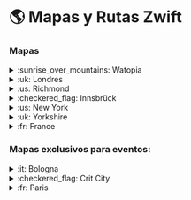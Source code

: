 # :earth_americas: Mapas y Rutas Zwift 

### Mapas

<details>
<summary>:sunrise_over_mountains: Watopia</summary>

- [WATOPIA](https://translate.google.es/translate?hl=auto&sl=auto&tl=es&u=http%3A%2F%2Fzwiftinsider.com/watopia/)
<details>
<summary>Rutas en Watopia</summary>

  * *[Ocean blvd](https://zwiftinsider.com/route/ocean-blvd/)*
* *[5k loop](https://zwiftinsider.com/route/5k-loop/)*
* *[Bambino fondo](https://zwiftinsider.com/route/bambino-fondo/)*
* *[Big foot hills](https://zwiftinsider.com/route/big-foot-hills/)*
* *[Big loop reverse](https://zwiftinsider.com/route/big-loop-reverse/)*
* *[Big loop](https://zwiftinsider.com/route/big-loop/)*
* *[Bigger loop](https://zwiftinsider.com/route/bigger-loop/)*
* *[Chili pepper reverse](https://zwiftinsider.com/route/chili-pepper-reverse/)*
* *[Chili pepper](https://zwiftinsider.com/route/chili-pepper/)*
* *[Dust in the wind](https://zwiftinsider.com/route/dust-in-the-wind/)*
* *[Figure 8 reverse](https://zwiftinsider.com/route/figure-8-reverse/)*
* *[Figure 8](https://zwiftinsider.com/route/figure-8/)*
* *[Flat route reverse](https://zwiftinsider.com/route/flat-route-reverse/)*
* *[Flat route](https://zwiftinsider.com/route/flat-route/)*
* *[Four horsemen](https://zwiftinsider.com/route/four-horsemen/)*
* *[Gran fondo](https://zwiftinsider.com/route/gran-fondo/)*
* *[Hilly route reverse](https://zwiftinsider.com/route/hilly-route-reverse/)*
* *[Hilly route](https://zwiftinsider.com/route/hilly-route/)*
* *[Jons route](https://zwiftinsider.com/route/jons-route/)*
* *[Jungle circuit reverse](https://zwiftinsider.com/route/jungle-circuit-reverse/)*
* *[Jungle circuit](https://zwiftinsider.com/route/jungle-circuit/)*
* *[May field](https://zwiftinsider.com/route/may-field/)*
* *[Medio fondo](https://zwiftinsider.com/route/medio-fondo/)*
* *[Mountain 8](https://zwiftinsider.com/route/mountain-8/)*
* *[Mountain route](https://zwiftinsider.com/route/mountain-route/)*
* *[Muir and the mountain](https://zwiftinsider.com/route/muir-and-the-mountain/)*
* *[Out and back again](https://zwiftinsider.com/route/out-and-back-again/)*
* *[Quatch quest](https://zwiftinsider.com/route/quatch-quest/)*
* *[Road to ruins reverse](https://zwiftinsider.com/route/road-to-ruins-reverse/)*
* *[Road to ruins](https://zwiftinsider.com/route/road-to-ruins/)*
* *[Road to sky](https://zwiftinsider.com/route/road-to-sky/)*
* *[Run path reverse](https://zwiftinsider.com/route/run-path-reverse/)*
* *[Sand and sequoias](https://zwiftinsider.com/route/sand-and-sequoias/)*
* *[Seaside sprint](https://zwiftinsider.com/route/seaside-sprint/)*
* *[Tempus fugit](https://zwiftinsider.com/route/tempus-fugit/)*
* *[Thats amore reverse](https://zwiftinsider.com/route/thats-amore-reverse/)*
* *[Thats amore](https://zwiftinsider.com/route/thats-amore/)*
* *[The magnificent 8](https://zwiftinsider.com/route/the-magnificent-8/)*
* *[The mega pretzel](https://zwiftinsider.com/route/the-mega-pretzel/)*
* *[The pretzel](https://zwiftinsider.com/route/the-pretzel/)*
* *[The uber pretzel](https://zwiftinsider.com/route/the-uber-pretzel/)*
* *[Three sisters reverse](https://zwiftinsider.com/route/three-sisters-reverse/)*
* *[Three sisters](https://zwiftinsider.com/route/three-sisters/)*
* *[Tick tock](https://zwiftinsider.com/route/tick-tock/)*
* *[Tour of fire and ice](https://zwiftinsider.com/route/tour-of-fire-and-ice/)*
* *[Volcano circuit ccw](https://zwiftinsider.com/route/volcano-circuit-ccw/)*
* *[Volcano circuit](https://zwiftinsider.com/route/volcano-circuit/)*
* *[Volcano climb after party](https://zwiftinsider.com/route/volcano-climb-after-party/)*
* *[Volcano climb](https://zwiftinsider.com/route/volcano-climb/)*
* *[Volcano flat reverse](https://zwiftinsider.com/route/volcano-flat-reverse/)*
* *[Volcano flat](https://zwiftinsider.com/route/volcano-flat/)*
* *[Watopias waistband](https://zwiftinsider.com/route/watopias-waistband/)*
* *[Wbr climbing series](https://zwiftinsider.com/route/wbr-climbing-series/)*
* *[Whole lotta lava](https://zwiftinsider.com/route/whole-lotta-lava/)*
</details>

</details>

<details>
<summary>:uk: Londres</summary>

- [LONDRES](https://translate.google.es/translate?hl=auto&sl=auto&tl=es&u=http%3A%2F%2Fzwiftinsider.com/london/)
<details>
<summary>Rutas en Londres</summary>

* *[Classique reverse](https://zwiftinsider.com/route/classique-reverse/)*
* *[Classique](https://zwiftinsider.com/route/classique/)*
* *[Greater london 8](https://zwiftinsider.com/route/greater-london-8/)*
* *[Greater london flat](https://zwiftinsider.com/route/greater-london-flat/)*
* *[Greater london loop reverse](https://zwiftinsider.com/route/greater-london-loop-reverse/)*
* *[Greater london loop](https://zwiftinsider.com/route/greater-london-loop/)*
* *[Greatest london flat](https://zwiftinsider.com/route/greatest-london-flat/)*
* *[Greatest london loop reverse](https://zwiftinsider.com/route/greatest-london-loop-reverse/)*
* *[Greatest london loop](https://zwiftinsider.com/route/greatest-london-loop/)*
* *[Keith hill after party](https://zwiftinsider.com/route/keith-hill-after-party/)*
* *[Leith hill after party](https://zwiftinsider.com/route/leith-hill-after-party/)*
* *[London 8 reverse](https://zwiftinsider.com/route/london-8-reverse/)*
* *[London 8](https://zwiftinsider.com/route/london-8/)*
* *[London loop reverse](https://zwiftinsider.com/route/london-loop-reverse/)*
* *[London loop with box hill finish](https://zwiftinsider.com/route/london-loop-with-box-hill-finish/)*
* *[London loop](https://zwiftinsider.com/route/london-loop/)*
* *[Surrey hills](https://zwiftinsider.com/route/surrey-hills/)*
* *[The london pretzel](https://zwiftinsider.com/route/the-london-pretzel/)*
* *[London the prl full](https://zwiftinsider.com/route/london-the-prl-full/)*
* *[The prl half](https://zwiftinsider.com/route/the-prl-half/)*
* *[Triple loops](https://zwiftinsider.com/route/triple-loops/)*
</details>

</details>
</details>

<details>
<summary>:us: Richmond</summary>

- [RICHMOND](https://translate.google.es/translate?hl=auto&sl=auto&tl=es&u=http%3A%2F%2Fzwiftinsider.com/richmond/)
<details>
<summary>Rutas en Richmond</summary>

* *[2015 uci worlds course](https://zwiftinsider.com/route/2015-uci-worlds-course/)*
* *[Cobbled climbs reverse](https://zwiftinsider.com/route/cobbled-climbs-reverse/)*
* *[Cobbled climbs](https://zwiftinsider.com/route/cobbled-climbs/)*
* *[Libby hill after party](https://zwiftinsider.com/route/libby-hill-after-party/)*
* *[Richmond rollercoaster](https://zwiftinsider.com/route/richmond-rollercoaster/)*
* *[Richmond uci reverse](https://zwiftinsider.com/route/richmond-uci-reverse/)*
* *[The fan flats](https://zwiftinsider.com/route/the-fan-flats/)*
</details>

</details>
</details>

<details>
<summary>:checkered_flag: Innsbrück</summary>

- [INNSBRÜCK](https://translate.google.es/translate?hl=auto&sl=auto&tl=es&u=http%3A%2F%2Fzwiftinsider.com/innsbruck/)
<details>
<summary>Rutas en Innsbrück</summary>

* *[2018 uci worlds course short lap](https://zwiftinsider.com/route/2018-uci-worlds-course-short-lap/)*
* *[Achterbahn](https://zwiftinsider.com/route/achterbahn/)*
* *[Kom after party](https://zwiftinsider.com/route/kom-after-party/)*
* *[Innsbruckring](https://zwiftinsider.com/route/innsbruckring/)*
* *[Lutscher ccw](https://zwiftinsider.com/route/lutscher-ccw/)*
* *[Lutscher](https://zwiftinsider.com/route/lutscher/)*
</details>

</details>
</details>

<details>
<summary>:us: New York</summary>

- [NEW YORK](https://translate.google.es/translate?hl=auto&sl=auto&tl=es&u=http%3A%2F%2Fzwiftinsider.com/nyc/)
<details>
<summary>Rutas en New York</summary>

* *[Astoria line 8](https://zwiftinsider.com/route/astoria-line-8/)*
* *[Couch to sky k](https://zwiftinsider.com/route/couch-to-sky-k/)*
* *[Everything bagel](https://zwiftinsider.com/route/everything-bagel/)*
* *[Flat irons](https://zwiftinsider.com/route/flat-irons/)*
* *[Gotham grind reverse](https://zwiftinsider.com/route/gotham-grind-reverse/)*
* *[Gotham grind](https://zwiftinsider.com/route/gotham-grind/)*
* *[Grand central circuit reverse](https://zwiftinsider.com/route/grand-central-circuit-reverse/)*
* *[Grand central circuit](https://zwiftinsider.com/route/grand-central-circuit/)*
* *[Hudson roll](https://zwiftinsider.com/route/hudson-roll/)*
* *[Knickerbocker reverse](https://zwiftinsider.com/route/knickerbocker-reverse/)*
* *[Knickerbocker](https://zwiftinsider.com/route/knickerbocker/)*
* *[Lady liberty](https://zwiftinsider.com/route/lady-liberty/)*
* *[Laguardia loop reverse](https://zwiftinsider.com/route/laguardia-loop-reverse/)*
* *[Laguardia loop](https://zwiftinsider.com/route/laguardia-loop/)*
* *[Mighty metropolitan](https://zwiftinsider.com/route/mighty-metropolitan/)*
* *[Nyc kom after party](https://zwiftinsider.com/route/nyc-kom-after-party/)*
* *[Park perimeter loop](https://zwiftinsider.com/route/park-perimeter-loop/)*
* *[Park perimeter reverse](https://zwiftinsider.com/route/park-perimeter-reverse/)*
* *[Park to peak](https://zwiftinsider.com/route/park-to-peak/)*
* *[Rising empire](https://zwiftinsider.com/route/rising-empire/)*
* *[Shuman trail loop reverse](https://zwiftinsider.com/route/shuman-trail-loop-reverse/)*
* *[Shuman trail loop](https://zwiftinsider.com/route/shuman-trail-loop/)*
* *[The 6 train reverse](https://zwiftinsider.com/route/the-6-train-reverse/)*
* *[The 6 train](https://zwiftinsider.com/route/the-6-train/)*
* *[The highline reverse](https://zwiftinsider.com/route/the-highline-reverse/)*
* *[The highline](https://zwiftinsider.com/route/the-highline/)*
</details>

</details>
</details>

<details>
<summary>:uk: Yorkshire</summary>

- [YORKSHIRE](https://translate.google.es/translate?hl=auto&sl=auto&tl=es&u=http%3A%2F%2Fzwiftinsider.com/yorkshire/)
<details>
<summary>Rutas en Yorkshire</summary>

* *[2019 uci worlds harrogate circuit](https://zwiftinsider.com/route/2019-uci-worlds-harrogate-circuit/)*
* *[Duchy estate](https://zwiftinsider.com/route/duchy-estate/)*
* *[Harrogate circuit reverse](https://zwiftinsider.com/route/harrogate-circuit-reverse/)*
* *[Queens highway](https://zwiftinsider.com/route/queens-highway/)*
* *[Royal pump room 8](https://zwiftinsider.com/route/royal-pump-room-8/)*
* *[Tour of tewit well](https://zwiftinsider.com/route/tour-of-tewit-well/)* 
</details>

</details>

</details>

<details>
<summary>:fr: France</summary>

- [FRANCE](https://translate.google.es/translate?hl=auto&sl=auto&tl=es&u=http%3A%2F%2Fzwiftinsider.com/france/)
<details>
<summary>Rutas en Francia</summary>

* *[Casse pattes](https://zwiftinsider.com/route/casse-pattes/)*
* *[Douce france](https://zwiftinsider.com/route/douce-france/)*
* *[La reine](https://zwiftinsider.com/route/la-reine/)*
* *[Petit boucle](https://zwiftinsider.com/route/petit-boucle/)*
* *[Rgv](https://zwiftinsider.com/route/rgv/)*
* *[Roule ma poule](https://zwiftinsider.com/route/roule-ma-poule/)*
* *[Tire bouchon](https://zwiftinsider.com/route/tire-bouchon/)*
* *[Ven top](https://zwiftinsider.com/route/ven-top/)*

</details>

</details>

</details>

### Mapas exclusivos para eventos:

<details>
<summary>:it: Bologna</summary>

- [BOLOGNA](https://translate.google.es/translate?hl=auto&sl=auto&tl=es&u=http%3A%2F%2Fzwiftinsider.com/bologna-time-trial-lap/)
<details>
<summary>Rutas en Bologna</summary>

 * *[Time trial lap](https://zwiftinsider.com/route/time-trial-lap/)* 
</details>

</details>

</details>

<details>
<summary>:checkered_flag: Crit City</summary>

- [CRIT CITY](https://translate.google.es/translate?hl=auto&sl=auto&tl=es&u=http%3A%2F%2Fzwiftinsider.com/crit-city/)
<details>
<summary>Rutas en Crit City</summary>

* *[Bell lap](https://zwiftinsider.com/route/bell-lap/)*
* *[Downtown dolphin](https://zwiftinsider.com/route/downtown-dolphin/)*
</details>

</details>

</details>

<details>

<summary>:fr: Paris</summary>

- [PARIS](https://translate.google.es/translate?hl=auto&sl=auto&tl=es&u=http%3A%2F%2Fzwiftinsider.com/paris/)
<details>
<summary>Rutas en Paris</summary>

* *[Champs elysees](https://zwiftinsider.com/route/champs-elysees/)*
* *[Lutece express](https://zwiftinsider.com/route/lutece-express/)*
</details>

</details>

</details>
